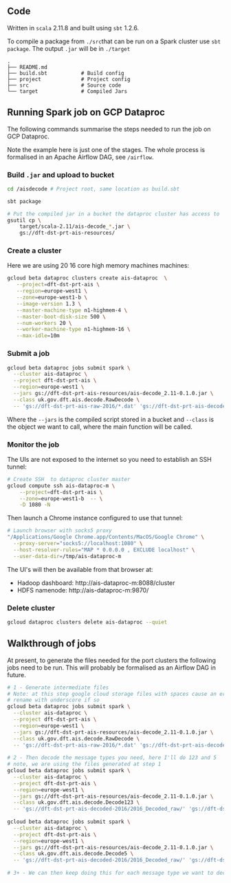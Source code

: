 ## Code

Written in `scala` 2.11.8 and built using `sbt` 1.2.6. 

To compile a package from `./src`that can be run on  a Spark cluster use `sbt package`. The output `.jar` will be in `./target`

```
.
├── README.md			
├── build.sbt			# Build config
├── project				# Project config
├── src					# Source code
└── target				# Compiled Jars
```

## Running Spark job on GCP Dataproc

The following commands summarise the steps needed to run the job on GCP Dataproc. 

Note the example here is just one of the stages. The whole process is formalised in an Apache Airflow DAG, see `/airflow`. 

### Build `.jar` and upload to bucket

```sh
cd /aisdecode # Project root, same location as build.sbt

sbt package 

# Put the compiled jar in a bucket the dataproc cluster has access to
gsutil cp \
	target/scala-2.11/ais-decode_*.jar \
	gs://dft-dst-prt-ais-resources/
```

### Create a cluster 

Here we are using 20 16 core high memory machines machines:

```sh
gcloud beta dataproc clusters create ais-dataproc  \
   --project=dft-dst-prt-ais \
   --region=europe-west1 \
   --zone=europe-west1-b \
   --image-version 1.3 \
   --master-machine-type n1-highmem-4 \
   --master-boot-disk-size 500 \
   --num-workers 20 \
   --worker-machine-type n1-highmem-16 \
   --max-idle=10m
```

### Submit a job

```sh
gcloud beta dataproc jobs submit spark \
  --cluster ais-dataproc \
  --project dft-dst-prt-ais \
  --region=europe-west1 \
  --jars gs://dft-dst-prt-ais-resources/ais-decode_2.11-0.1.0.jar \
  --class uk.gov.dft.ais.decode.RawDecode \
  -- 'gs://dft-dst-prt-ais-raw-2016/*.dat' 'gs://dft-dst-prt-ais-decoded-2016/2016_Decoded_raw/'
```

Where the `--jars` is the compiled script stored in a bucket and `--class` is the object we want to call, where the main function will be called. 

### Monitor the job

The UIs are not exposed to the internet so you need to establish an SSH tunnel:

```sh
# Create SSH  to dataproc cluster master
gcloud compute ssh ais-dataproc-m \
    --project=dft-dst-prt-ais \
    --zone=europe-west1-b  -- \
    -D 1080 -N
```

Then launch a Chrome instance configured to use that tunnel:

```sh
# Launch browser with socks5 proxy
"/Applications/Google Chrome.app/Contents/MacOS/Google Chrome" \
  --proxy-server="socks5://localhost:1080" \
  --host-resolver-rules="MAP * 0.0.0.0 , EXCLUDE localhost" \
  --user-data-dir=/tmp/ais-dataproc-m
```

The UI's will then be available from that browser at: 

- Hadoop dashboard: http://ais-dataproc-m:8088/cluster
- HDFS namenode: http://ais-dataproc-m:9870/

### Delete cluster

```sh
gcloud dataproc clusters delete ais-dataproc --quiet
```



## Walkthrough of jobs

At present, to generate the files needed for the port clusters the following jobs need to be run. This will probably be formalised as an Airflow DAG in future. 

```sh
# 1 - Generate intermediate files
# Note: at this step google cloud storage files with spaces cause an error
# rename with underscore if so
gcloud beta dataproc jobs submit spark \
  --cluster ais-dataproc \
  --project dft-dst-prt-ais \
  --region=europe-west1 \
  --jars gs://dft-dst-prt-ais-resources/ais-decode_2.11-0.1.0.jar \
  --class uk.gov.dft.ais.decode.RawDecode \
  -- 'gs://dft-dst-prt-ais-raw-2016/*.dat' 'gs://dft-dst-prt-ais-decoded-2016/2016_Decoded_raw/'
  
# 2 - Then decode the message types you need, here I'll do 123 and 5
# note, we are using the files generated at step 1
gcloud beta dataproc jobs submit spark \
  --cluster ais-dataproc \
  --project dft-dst-prt-ais \
  --region=europe-west1 \
  --jars gs://dft-dst-prt-ais-resources/ais-decode_2.11-0.1.0.jar \
  --class uk.gov.dft.ais.decode.Decode123 \
  -- 'gs://dft-dst-prt-ais-decoded-2016/2016_Decoded_raw/' 'gs://dft-dst-prt-ais-decoded-2016/2016_Decoded_123/'
  
gcloud beta dataproc jobs submit spark \
  --cluster ais-dataproc \
  --project dft-dst-prt-ais \
  --region=europe-west1 \
  --jars gs://dft-dst-prt-ais-resources/ais-decode_2.11-0.1.0.jar \
  --class uk.gov.dft.ais.decode.Decode5 \
  -- 'gs://dft-dst-prt-ais-decoded-2016/2016_Decoded_raw/' 'gs://dft-dst-prt-ais-decoded-2016/2016_Decoded_5/'
  
# 3+ - We can then keep doing this for each message type we want to decode.
```



